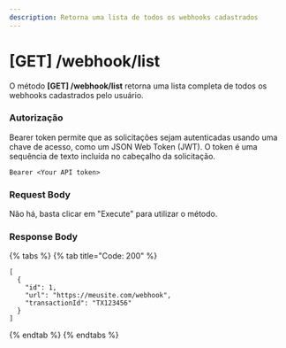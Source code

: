 ```yaml
---
description: Retorna uma lista de todos os webhooks cadastrados
---
```


# \[GET] /webhook/list

O método **\[GET] /webhook/list** retorna uma lista completa de todos os webhooks cadastrados pelo usuário.

### Autorização

Bearer token permite que as solicitações sejam autenticadas usando uma chave de acesso, como um JSON Web Token (JWT). O token é uma sequência de texto incluída no cabeçalho da solicitação.

```
Bearer <Your API token>
```

### Request Body

Não há, basta clicar em "Execute" para utilizar o método.

### Response Body

{% tabs %}
{% tab title="Code: 200" %}
```
[
  {
    "id": 1,
    "url": "https://meusite.com/webhook",
    "transactionId": "TX123456"
  }
]
```
{% endtab %}
{% endtabs %}
